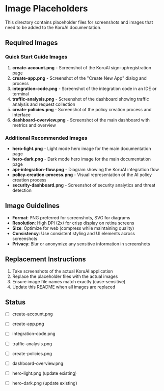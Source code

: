 # Image Placeholders

This directory contains placeholder files for screenshots and images that need to be added to the KoruAI documentation.

## Required Images

### Quick Start Guide Images

1. **create-account.png** - Screenshot of the KoruAI sign-up/registration page
2. **create-app.png** - Screenshot of the "Create New App" dialog and process
3. **integration-code.png** - Screenshot of the integration code in an IDE or terminal
4. **traffic-analysis.png** - Screenshot of the dashboard showing traffic analysis and request collection
5. **create-policies.png** - Screenshot of the policy creation process and interface
6. **dashboard-overview.png** - Screenshot of the main dashboard with metrics and overview

### Additional Recommended Images

- **hero-light.png** - Light mode hero image for the main documentation page
- **hero-dark.png** - Dark mode hero image for the main documentation page
- **api-integration-flow.png** - Diagram showing the KoruAI integration flow
- **policy-creation-process.png** - Visual representation of the AI policy creation process
- **security-dashboard.png** - Screenshot of security analytics and threat detection

## Image Guidelines

- **Format**: PNG preferred for screenshots, SVG for diagrams
- **Resolution**: High DPI (2x) for crisp display on retina screens
- **Size**: Optimize for web (compress while maintaining quality)
- **Consistency**: Use consistent styling and UI elements across screenshots
- **Privacy**: Blur or anonymize any sensitive information in screenshots

## Replacement Instructions

1. Take screenshots of the actual KoruAI application
2. Replace the placeholder files with the actual images
3. Ensure image file names match exactly (case-sensitive)
4. Update this README when all images are replaced

## Status

- [ ] create-account.png
- [ ] create-app.png
- [ ] integration-code.png
- [ ] traffic-analysis.png
- [ ] create-policies.png
- [ ] dashboard-overview.png
- [ ] hero-light.png (update existing)
- [ ] hero-dark.png (update existing)

